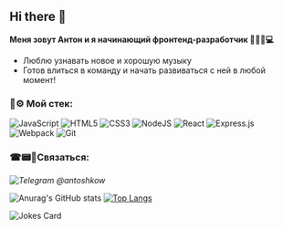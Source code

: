 ## Hi there 👋
**Меня зовут Антон и я начинающий фронтенд-разработчик 🐱‍🚀🔌💻**
- Люблю узнавать новое и хорошую музыку 
- Готов влиться в команду и начать развиваться с ней в любой момент!  

### 🔧⚙ Мой стек:
<img alt="JavaScript" src="https://img.shields.io/badge/javascript-%23323330.svg?style=for-the-badge&logo=javascript&logoColor=%23F7DF1E"/> <img alt="HTML5" src="https://img.shields.io/badge/html5-%23E34F26.svg?style=for-the-badge&logo=html5&logoColor=white"/> <img alt="CSS3" src="https://img.shields.io/badge/css3-%231572B6.svg?style=for-the-badge&logo=css3&logoColor=white"/> <img alt="NodeJS" src="https://img.shields.io/badge/node.js-%2343853D.svg?style=for-the-badge&logo=node-dot-js&logoColor=white"/> <img alt="React" src="https://img.shields.io/badge/react-%2320232a.svg?style=for-the-badge&logo=react&logoColor=%2361DAFB"/> <img alt="Express.js" src="https://img.shields.io/badge/express.js-%23404d59.svg?style=for-the-badge&logo=express&logoColor=%2361DAFB"/> <img alt="Webpack" src="https://img.shields.io/badge/webpack-%238DD6F9.svg?style=for-the-badge&logo=webpack&logoColor=black" /> <img alt="Git" src="https://img.shields.io/badge/git-%23F05033.svg?style=for-the-badge&logo=git&logoColor=white"/>

### ☎📟📱Связаться:
*<img alt="Telegram" src="https://img.shields.io/badge/Telegram-2CA5E0?style=for-the-badge&logo=telegram&logoColor=white" /> @antoshkow*

![Anurag's GitHub stats](https://github-readme-stats.vercel.app/api?username=antoshkow&show_icons=true&theme=tokyonight) [![Top Langs](https://github-readme-stats.vercel.app/api/top-langs/?username=antoshkow&layout=compact)](https://github.com/anuraghazra/github-readme-stats)

![Jokes Card](https://readme-jokes.vercel.app/api)
